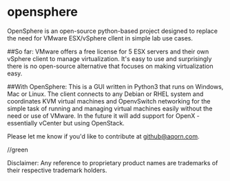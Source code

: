 # opensphere
OpenSphere is an open-source python-based project designed to replace the need for VMware ESX/vSphere cllent in simple lab use cases.

##So far:
VMware offers a free license for 5 ESX servers and their own vSphere client to manage virtualization. It's easy to use and surprisingly there is no open-source alternative that focuses on making virtualization easy.

##With OpenSphere:
This is a GUI written in Python3 that runs on Windows, Mac or Linux. The client connects to any Debian or RHEL system and coordinates KVM virtual machines and OpenvSwitch networking for the simple task of running and managing virtual machines easily without the need or use of VMware. In the future it will add support for OpenX - essentially vCenter but using OpenStack.

Please let me know if you'd like to contribute at github@aqorn.com.

//green

Disclaimer:
Any reference to proprietary product names are trademarks of their respective trademark holders.
